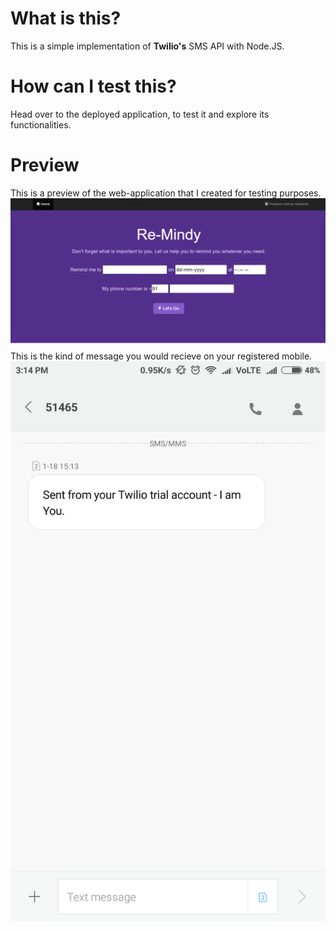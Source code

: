 # What is this?
This is a simple implementation of <b>Twilio's</b> SMS API with Node.JS.
# How can I test this?
Head over to <a herf="https://re-mindy.herokuapp.com/">the deployed application</a>, to test it and explore its functionalities.
# Preview
This is a preview of the web-application that I created for testing purposes.
![Web Application](assets/web-application.png)
This is the kind of message you would recieve on your registered mobile.
![SMS](assets/message.png)
